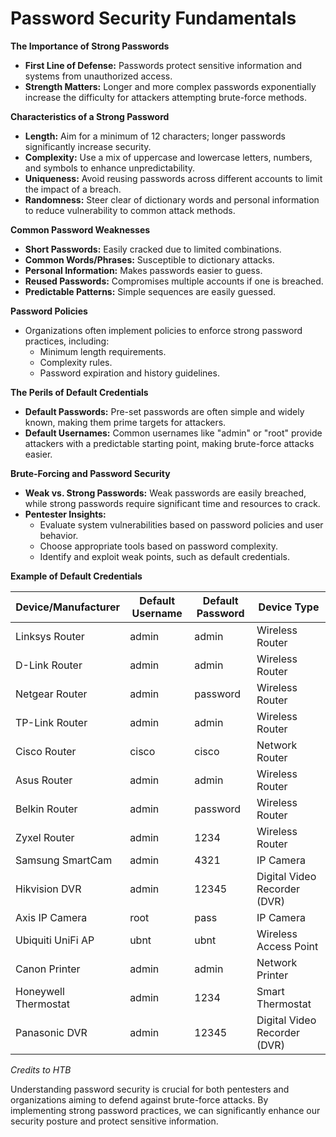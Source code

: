 # Password Security Fundamentals

**The Importance of Strong Passwords**

* **First Line of Defense:** Passwords protect sensitive information and systems from unauthorized access.
* **Strength Matters:** Longer and more complex passwords exponentially increase the difficulty for attackers attempting brute-force methods.

**Characteristics of a Strong Password**

* **Length:** Aim for a minimum of 12 characters; longer passwords significantly increase security.
* **Complexity:** Use a mix of uppercase and lowercase letters, numbers, and symbols to enhance unpredictability.
* **Uniqueness:** Avoid reusing passwords across different accounts to limit the impact of a breach.
* **Randomness:** Steer clear of dictionary words and personal information to reduce vulnerability to common attack methods.

**Common Password Weaknesses**

* **Short Passwords:** Easily cracked due to limited combinations.
* **Common Words/Phrases:** Susceptible to dictionary attacks.
* **Personal Information:** Makes passwords easier to guess.
* **Reused Passwords:** Compromises multiple accounts if one is breached.
* **Predictable Patterns:** Simple sequences are easily guessed.

**Password Policies**

* Organizations often implement policies to enforce strong password practices, including:
  * Minimum length requirements.
  * Complexity rules.
  * Password expiration and history guidelines.

**The Perils of Default Credentials**

* **Default Passwords:** Pre-set passwords are often simple and widely known, making them prime targets for attackers.
* **Default Usernames:** Common usernames like "admin" or "root" provide attackers with a predictable starting point, making brute-force attacks easier.

**Brute-Forcing and Password Security**

* **Weak vs. Strong Passwords:** Weak passwords are easily breached, while strong passwords require significant time and resources to crack.
* **Pentester Insights:**
  * Evaluate system vulnerabilities based on password policies and user behavior.
  * Choose appropriate tools based on password complexity.
  * Identify and exploit weak points, such as default credentials.

**Example of Default Credentials**

| Device/Manufacturer  | Default Username | Default Password | Device Type                  |
| -------------------- | ---------------- | ---------------- | ---------------------------- |
| Linksys Router       | admin            | admin            | Wireless Router              |
| D-Link Router        | admin            | admin            | Wireless Router              |
| Netgear Router       | admin            | password         | Wireless Router              |
| TP-Link Router       | admin            | admin            | Wireless Router              |
| Cisco Router         | cisco            | cisco            | Network Router               |
| Asus Router          | admin            | admin            | Wireless Router              |
| Belkin Router        | admin            | password         | Wireless Router              |
| Zyxel Router         | admin            | 1234             | Wireless Router              |
| Samsung SmartCam     | admin            | 4321             | IP Camera                    |
| Hikvision DVR        | admin            | 12345            | Digital Video Recorder (DVR) |
| Axis IP Camera       | root             | pass             | IP Camera                    |
| Ubiquiti UniFi AP    | ubnt             | ubnt             | Wireless Access Point        |
| Canon Printer        | admin            | admin            | Network Printer              |
| Honeywell Thermostat | admin            | 1234             | Smart Thermostat             |
| Panasonic DVR        | admin            | 12345            | Digital Video Recorder (DVR) |

_Credits to HTB_

Understanding password security is crucial for both pentesters and organizations aiming to defend against brute-force attacks. By implementing strong password practices, we can significantly enhance our security posture and protect sensitive information.
